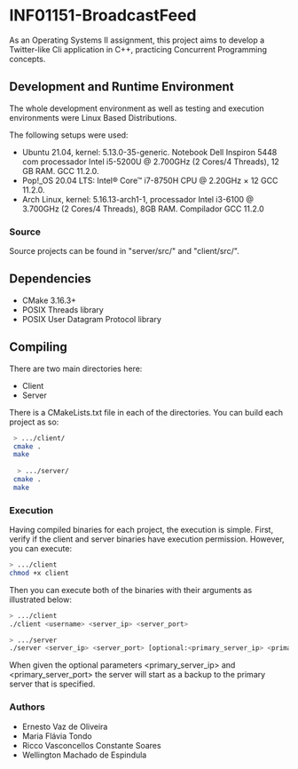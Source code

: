 # INF01151-BroadcastFeed
As an Operating Systems II assignment, this project aims to develop a Twitter-like Cli application in C++, practicing Concurrent Programming concepts.

## Development and Runtime Environment
The whole development environment as well as testing and execution environments were Linux Based Distributions.

The following setups were used:
 - Ubuntu 21.04, kernel: 5.13.0-35-generic. Notebook Dell Inspiron 5448 com processador Intel i5-5200U @ 2.700GHz (2 Cores/4 Threads), 12 GB RAM. GCC 11.2.0.
 - Pop!_OS 20.04 LTS: Intel® Core™ i7-8750H CPU @ 2.20GHz × 12 GCC 11.2.0.
 - Arch Linux, kernel: 5.16.13-arch1-1, processador Intel i3-6100 @ 3.700GHz (2 Cores/4 Threads), 8GB RAM.  Compilador GCC 11.2.0

### Source
Source projects can be found in "server/src/" and "client/src/".

## Dependencies
 - CMake 3.16.3+
 - POSIX Threads library
 - POSIX User Datagram Protocol library

## Compiling

There are two main directories here:
- Client 
- Server

There is a CMakeLists.txt file in each of the directories. You can build each project as so:
```bash
 > .../client/
 cmake .
 make
 
  > .../server/
 cmake .
 make
```

### Execution
Having compiled binaries for each project, the execution is simple.
First, verify if the client and server binaries have execution permission.
However, you can execute:

```bash
> .../client
chmod +x client
```

Then you can execute both of the binaries with their arguments as illustrated below:

```bash
> .../client
./client <username> <server_ip> <server_port> 
```


```bash
> .../server
./server <server_ip> <server_port> [optional:<primary_server_ip> <primary_server_port>]
```
When given the optional parameters <primary_server_ip> and <primary_server_port> the server will start as a backup to the primary server that is specified.
 
### Authors
- Ernesto Vaz de Oliveira
- Maria Flávia Tondo
- Ricco Vasconcellos Constante Soares
- Wellington Machado de Espindula
 
